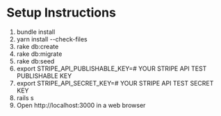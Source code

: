 # Setup Instructions

1. bundle install
2. yarn install --check-files
3. rake db:create
4. rake db:migrate
5. rake db:seed
6. export STRIPE_API_PUBLISHABLE_KEY=# YOUR STRIPE API TEST PUBLISHABLE KEY
7. export STRIPE_API_SECRET_KEY=# YOUR STRIPE API TEST SECRET KEY
8. rails s
9. Open http://localhost:3000 in a web browser
